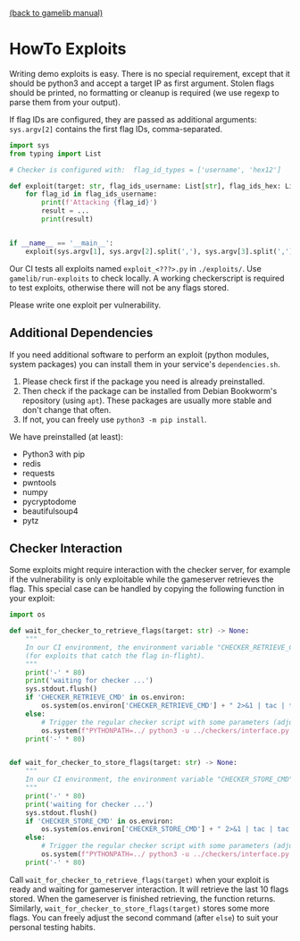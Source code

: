 [(back to gamelib manual)](../README.md)

HowTo Exploits
==============

Writing demo exploits is easy. There is no special requirement, except that it should be python3 and accept a target IP as first argument.
Stolen flags should be printed, no formatting or cleanup is required (we use regexp to parse them from your output).

If flag IDs are configured, they are passed as additional arguments: `sys.argv[2]` contains the first flag IDs, comma-separated.

```python
import sys
from typing import List

# Checker is configured with:  flag_id_types = ['username', 'hex12']

def exploit(target: str, flag_ids_username: List[str], flag_ids_hex: List[str]):
    for flag_id in flag_ids_username:
        print(f'Attacking {flag_id}')
        result = ...
        print(result)


if __name__ == '__main__':
    exploit(sys.argv[1], sys.argv[2].split(','), sys.argv[3].split(','))
```

Our CI tests all exploits named `exploit_<???>.py` in `./exploits/`. Use `gamelib/run-exploits` to check locally. 
A working checkerscript is required to test exploits, otherwise there will not be any flags stored.

Please write one exploit per vulnerability.  


Additional Dependencies
-----------------------
If you need additional software to perform an exploit (python modules, system packages) you can install them in your service's `dependencies.sh`. 

1. Please check first if the package you need is already preinstalled. 
2. Then check if the package can be installed from Debian Bookworm's repository (using `apt`). 
   These packages are usually more stable and don't change that often.
3. If not, you can freely use `python3 -m pip install`. 

We have preinstalled (at least): 
- Python3 with pip
- redis
- requests
- pwntools
- numpy
- pycryptodome
- beautifulsoup4
- pytz


Checker Interaction
-------------------
Some exploits might require interaction with the checker server, 
for example if the vulnerability is only exploitable while the gameserver retrieves the flag.
This special case can be handled by copying the following function in your exploit:
```python
import os

def wait_for_checker_to_retrieve_flags(target: str) -> None:
    """
    In our CI environment, the environment variable "CHECKER_RETRIEVE_CMD" triggers the checker to retrieve flags again
    (for exploits that catch the flag in-flight).
    """
    print('-' * 80)
    print('waiting for checker ...')
    sys.stdout.flush()
    if 'CHECKER_RETRIEVE_CMD' in os.environ:
        os.system(os.environ['CHECKER_RETRIEVE_CMD'] + " 2>&1 | tac | tac | sed 's/SAAR{/SAAR_/'")
    else:
        # Trigger the regular checker script with some parameters (adjust for your own testing)
        os.system(f"PYTHONPATH=../ python3 -u ../checkers/interface.py '{target}' retrieve")
    print('-' * 80)


def wait_for_checker_to_store_flags(target: str) -> None:
    """
    In our CI environment, the environment variable "CHECKER_STORE_CMD" triggers the checker to store flags.
    """
    print('-' * 80)
    print('waiting for checker ...')
    sys.stdout.flush()
    if 'CHECKER_STORE_CMD' in os.environ:
        os.system(os.environ['CHECKER_STORE_CMD'] + " 2>&1 | tac | tac | sed 's/SAAR{/SAAR_/'")
    else:
        # Trigger the regular checker script with some parameters (adjust for your own testing)
        os.system(f"PYTHONPATH=../ python3 -u ../checkers/interface.py '{target}' store")
    print('-' * 80)
```

Call `wait_for_checker_to_retrieve_flags(target)` when your exploit is ready and waiting for gameserver interaction. 
It will retrieve the last 10 flags stored. When the gameserver is finished retrieving, the function returns.
Similarly, `wait_for_checker_to_store_flags(target)` stores some more flags.
You can freely adjust the second command (after `else`) to suit your personal testing habits.
